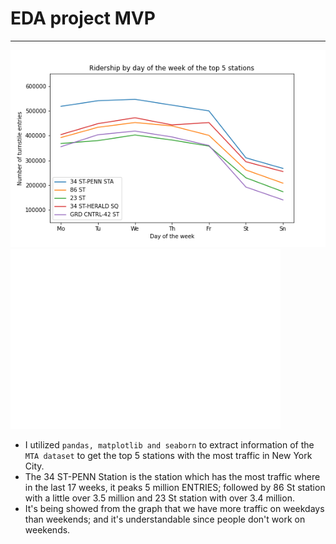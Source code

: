 # EDA project MVP
---
![](top_5_station_traffic.png)
![](top_5_barchart.png)
- I utilized `pandas, matplotlib and seaborn` to extract information of the `MTA dataset` to get the top 5 stations with the most traffic in New York City.
- The 34 ST-PENN Station is the station which has the most traffic where in the last 17 weeks, it peaks 5 million ENTRIES; followed by 86 St station with a little over 3.5 million and 23 St station with over 3.4 million.
- It's being showed from the graph that we have more traffic on weekdays than weekends; and it's understandable since people don't work on weekends.